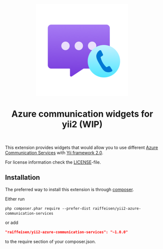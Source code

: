 <p align="center">
    <a href="https://azure.microsoft.com/en-us/services/communication-services/" target="_blank">
        <img src="./docs/acs_logo.png" height="300" width="300" title="Azure communication services" alt="Azure communication services logo">
    </a>
    <h1 align="center">Azure communication widgets for yii2 (WIP)</h1>
    <br>
</p>

This extension provides widgets that would allow you to use different [Azure Communication Services](https://azure.microsoft.com/en-us/services/communication-services)
with [Yii framework 2.0](http://www.yiiframework.com).

For license information check the [LICENSE](LICENSE.md)-file.

Installation
------------

The preferred way to install this extension is through [composer](http://getcomposer.org/download/).

Either run

```
php composer.phar require --prefer-dist raiffeisen/yii2-azure-communication-services
```

or add

```json
"raiffeisen/yii2-azure-communication-services": "~1.0.0"
```

to the require section of your composer.json.

